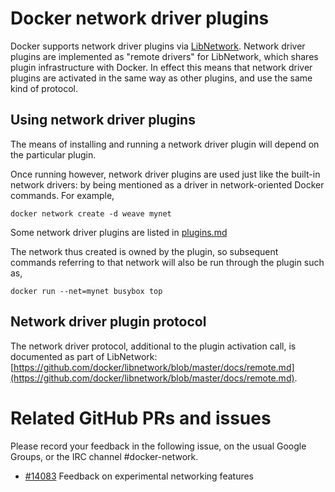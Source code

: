 # Docker network driver plugins

Docker supports network driver plugins via 
[LibNetwork](https://github.com/docker/libnetwork). Network driver plugins are 
implemented as "remote drivers" for LibNetwork, which shares plugin 
infrastructure with Docker. In effect this means that network driver plugins 
are activated in the same way as other plugins, and use the same kind of 
protocol.

## Using network driver plugins

The means of installing and running a network driver plugin will depend on the
particular plugin.

Once running however, network driver plugins are used just like the built-in
network drivers: by being mentioned as a driver in network-oriented Docker
commands. For example,

    docker network create -d weave mynet

Some network driver plugins are listed in [plugins.md](/docs/extend/plugins.md)

The network thus created is owned by the plugin, so subsequent commands
referring to that network will also be run through the plugin such as,

    docker run --net=mynet busybox top

## Network driver plugin protocol

The network driver protocol, additional to the plugin activation call, is
documented as part of LibNetwork:
[https://github.com/docker/libnetwork/blob/master/docs/remote.md](https://github.com/docker/libnetwork/blob/master/docs/remote.md).

# Related GitHub PRs and issues

Please record your feedback in the following issue, on the usual
Google Groups, or the IRC channel #docker-network.

 - [#14083](https://github.com/docker/docker/issues/14083) Feedback on
   experimental networking features
